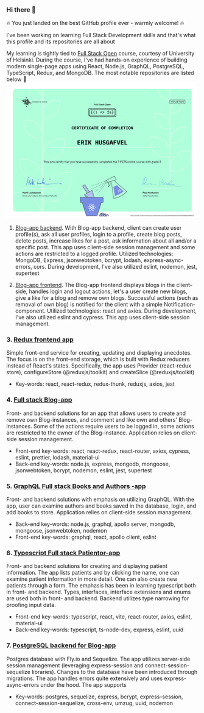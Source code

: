 ### Hi there 👋

🔥 You just landed on the best GitHub profile ever - warmly welcome! 🔥

I've been working on learning Full Stack Development skills and that's what this profile and its repositories are all about

My learning is tightly tied to [Full Stack Open](https://fullstackopen.com/en/about) course, courtesy of University of Helsinki. During the course, I've had hands-on experience of building modern single-page apps using React, Node.js, GraphQL, PostgreSQL, TypeScript, Redux, and MongoDB. The most notable repositories are listed below 🚀
![Basic course](https://github.com/ErikHusgafvel/HY-MOOC-Full-stack-development/blob/master/certificate-fullstack_0-7.png)

1) [Blog-app backend](https://github.com/ErikHusgafvel/osa4_blogilista). With Blog-app backend, client can create user profile(s), ask all user profiles, login to a profile, create blog posts, delete posts, increase likes for a post, ask information about all and/or a specific post. This app uses client-side session management and some actions are restricted to a logged profile. Utilized technologies: MongoDB, Express, jsonwebtoken, bcrypt, lodash, express-async-errors, cors. During development, I've also utilized eslint, nodemon, jest, supertest

2) [Blog-app frontend](https://github.com/ErikHusgafvel/HY-MOOC-Full-stack-development/tree/master/osa5/bloglist-frontend). The Blog-app frontend displays blogs in the client-side, handles login and logout actions, let's a user create new blogs, give a like for a blog and remove own blogs. Successful actions (such as removal of own blog) is notified for the client with a simple Notification-component. Utilized technologies: react and axios. During development, I've also utilized eslint and cypress. This app uses client-side session management.

### 3. [Redux frontend app](https://github.com/ErikHusgafvel/HY-MOOC-Full-stack-development/tree/master/osa6/redux-anecdotes)
Simple front-end service for creating, updating and displaying anecdotes. The focus is on the front-end storage, which is built with Redux reducers instead of React's states. Specifically, the app uses Provider (react-redux store), configureStore (@reduxjs/toolkit) and createSlice (@reduxjs/toolkit)
- Key-words: react, react-redux, redux-thunk, reduxjs, axios, jest

### 4. [Full stack Blog-app](https://github.com/ErikHusgafvel/HY-MOOC-Full-stack-development/tree/master/osa7/blogapp)
Front- and backend solutions for an app that allows users to create and remove own Blog-instances, and comment and like own and others' Blog-instances. Some of the actions require users to be logged in, some actions are restricted to the owner of the Blog-instance. Application relies on client-side session management.
   - Front-end key-words: react, react-redux, react-router, axios, cypress, eslint, prettier, lodash, material-ui
   - Back-end key-words: node.js, express, mongodb, mongoose, jsonwebtoken, bcrypt, nodemon, eslint, jest, supertest

### 5. [GraphQL Full stack Books and Authors -app](https://github.com/ErikHusgafvel/HY-MOOC-Full-stack-development/tree/master/osa8/kirjat-ja-kirjailijat)
Front- and backend solutions with emphasis on utilizing GraphQL. With the app, user can examine authors and books saved in the database, login, and add books to store. Application relies on client-side session management.
   - Back-end key-words: node.js, graphql, apollo server, mongodb, mongoose, jsonwebtoken, nodemon
   - Front-end key-words: graphql, react, apollo client, eslint

### 6. [Typescript Full stack Patientor-app](https://github.com/ErikHusgafvel/HY-MOOC-Full-stack-development/tree/master/osa9/patientor)
   Front- and backend solutions for creating and displaying patient information. The app lists patients and by clicking the name, one can examine patient information in more detail. One can also create new patients through a form. The emphasis has been in learning typescript both in front- and backend. Types, interfaces, interface extensions and enums are used both in front- and backend. Backend utilizes type narrowing for proofing input data.
   - Front-end key-words: typescript, react, vite, react-router, axios, eslint, material-ui
   - Back-end key-words: typescript, ts-node-dev, express, eslint, uuid

### 7.  [PostgreSQL backend for Blog-app](https://github.com/ErikHusgafvel/osa13_blogisovelluksen_backend_psql)
   Postgres database with Fly.io and Sequelize. The app utilizes server-side session management (leveraging express-session and connect-session-sequelize libraries). Changes to the database have been introduced through migrations. The app handles errors quite extensively and uses express-async-errors under the hood. The app supports
   - Key-words: postgres, sequelize, express, bcrypt, express-session, connect-session-sequelize, cross-env, umzug, uuid, nodemon
<!--
**ErikHusgafvel/ErikHusgafvel** is a ✨ _special_ ✨ repository because its `README.md` (this file) appears on your GitHub profile.

Here are some ideas to get you started:

- 🔭 I’m currently working on ...
- 🌱 I’m currently learning ...
- 👯 I’m looking to collaborate on ...
- 🤔 I’m looking for help with ...
- 💬 Ask me about ...
- 📫 How to reach me: ...
- 😄 Pronouns: ...
- ⚡ Fun fact: ...
-->
